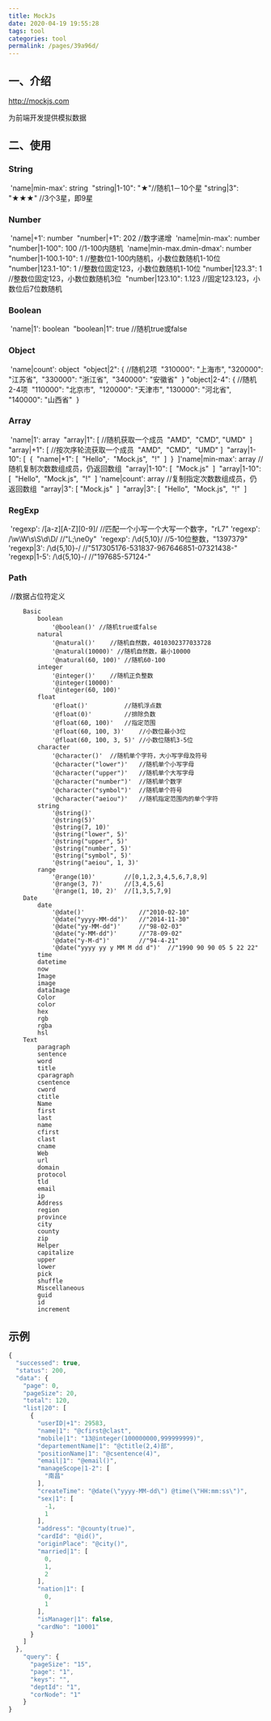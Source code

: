 ```yaml
---
title: MockJs
date: 2020-04-19 19:55:28
tags: tool
categories: tool
permalink: /pages/39a96d/
---
```

## 一、介绍

http://mockjs.com

为前端开发提供模拟数据

## 二、使用

### String

​    'name|min-max': string
​        "string|1-10": "★"//随机1－10个星
​        "string|3": "★★★" //3个3星，即9星

### Number

​    'name|+1': number
​        "number|+1": 202 //数字递增
​    'name|min-max': number
​        "number|1-100": 100 //1-100内随机
​    'name|min-max.dmin-dmax': number
​        "number|1-100.1-10": 1 //整数位1-100内随机，小数位数随机1-10位
​        "number|123.1-10": 1 //整数位固定123，小数位数随机1-10位
​        "number|123.3": 1  //整数位固定123，小数位数随机3位
​        "number|123.10": 1.123 //固定123.123，小数位后7位数随机

### Boolean

​    'name|1': boolean
​        "boolean|1": true //随机true或false

### Object

​    'name|count': object
​        "object|2": {       //随机2项
​            "310000": "上海市",
​            "320000": "江苏省",
​            "330000": "浙江省",
​            "340000": "安徽省"
​        }
​        "object|2-4": {       //随机2-4项
​            "110000": "北京市",
​            "120000": "天津市",
​            "130000": "河北省",
​            "140000": "山西省"
​        }

### Array

​    'name|1': array
​        "array|1": [ //随机获取一个成员
​            "AMD",
​            "CMD",
​            "UMD"
​        ]
​        "array|+1": [ //按次序轮流获取一个成员
​            "AMD",
​            "CMD",
​            "UMD"
​        ]
​        "array|1-10": [
​            {
​                "name|+1": [
​                    "Hello",·
​                    "Mock.js",
​                    "!"
​                ]
​            }
​        ]
​    'name|min-max': array  //随机复制次数数组成员，仍返回数组
​            "array|1-10": [
​                "Mock.js"
​            ]
​            "array|1-10": [
​                "Hello",
​                "Mock.js",
​                "!"
​            ]
​    'name|count': array //复制指定次数数组成员，仍返回数组
​        "array|3": [
​            "Mock.js"
​        ]
​        "array|3": [
​            "Hello",
​            "Mock.js",
​            "!"
​        ]

### RegExp

​    'regexp': /[a-z][A-Z][0-9]/  //匹配一个小写一个大写一个数字，"rL7"
​    'regexp': /\w\W\s\S\d\D/    //"L;\ne0y"
​    'regexp': /\d{5,10}/        //5-10位整数，"1397379"
​    'regexp|3': /\d{5,10}\-/    //"517305176-531837-967646851-07321438-"
​    'regexp|1-5': /\d{5,10}\-/  //"197685-57124-"



### Path

​    //数据占位符定义

        Basic
            boolean
                '@boolean()' //随机true或false
            natural
                '@natural()'    //随机自然数，4010302377033728
                '@natural(10000)' //随机自然数，最小10000
                '@natural(60, 100)' //随机60-100
            integer
                '@integer()'    //随机正负整数
                '@integer(10000)'
                '@integer(60, 100)'
            float
                '@float()'          //随机浮点数
                '@float(0)'         //排除负数
                '@float(60, 100)'   //指定范围
                '@float(60, 100, 3)'    //小数位最小3位
                '@float(60, 100, 3, 5)' //小数位随机3-5位
            character
                '@character()'  //随机单个字符，大小写字母及符号
                '@character("lower")'   //随机单个小写字母
                '@character("upper")'   //随机单个大写字母
                '@character("number")'  //随机单个数字
                '@character("symbol")'  //随机单个符号
                '@character("aeiou")'   //随机指定范围内的单个字符
            string
                '@string()'
                '@string(5)'
                '@string(7, 10)'
                '@string("lower", 5)'
                '@string("upper", 5)'
                '@string("number", 5)'
                '@string("symbol", 5)'
                '@string("aeiou", 1, 3)'
            range
                '@range(10)'        //[0,1,2,3,4,5,6,7,8,9]
                '@range(3, 7)'      //[3,4,5,6]
                '@range(1, 10, 2)'  //[1,3,5,7,9]
        Date
            date
                '@date()'               //"2010-02-10"
                '@date("yyyy-MM-dd")'   //"2014-11-30"
                '@date("yy-MM-dd")'     //"98-02-03"
                '@date("y-MM-dd")'      //"78-09-02"
                '@date("y-M-d")'        //"94-4-21"
                '@date("yyyy yy y MM M dd d")'  //"1990 90 90 05 5 22 22"
            time
            datetime
            now
            Image
            image
            dataImage
            Color
            color
            hex
            rgb
            rgba
            hsl
        Text
            paragraph
            sentence
            word
            title
            cparagraph
            csentence
            cword
            ctitle
            Name
            first
            last
            name
            cfirst
            clast
            cname
            Web
            url
            domain
            protocol
            tld
            email
            ip
            Address
            region
            province
            city
            county
            zip
            Helper
            capitalize
            upper
            lower
            pick
            shuffle
            Miscellaneous
            guid
            id
            increment



## 示例



```js
{
  "successed": true, 
  "status": 200, 
  "data": {
  	"page": 0, 
    "pageSize": 20, 
    "total": 120, 
    "list|20": [
      {
        "userID|+1": 29583, 
        "name|1": "@cfirst@clast", 
        "mobile|1": "13@integer(100000000,999999999)", 
        "departementName|1": "@ctitle(2,4)部", 
        "positionName|1": "@csentence(4)", 
        "email|1": "@email()", 
        "manageScope|1-2": [
          "南昌"
        ], 
        "createTime": "@date(\"yyyy-MM-dd\") @time(\"HH:mm:ss\")", 
        "sex|1": [
          -1, 
          1
        ], 
        "address": "@county(true)", 
        "cardId": "@id()", 
        "originPlace": "@city()", 
        "married|1": [
          0, 
          1, 
          2
        ], 
        "nation|1": [
          0, 
          1
        ], 
        "isManager|1": false, 
        "cardNo": "10001"
      }
    ]
  }, 
    "query": {
      "pageSize": "15", 
      "page": "1", 
      "keys": "", 
      "deptId": "1", 
      "corNode": "1"
    }
}
```



